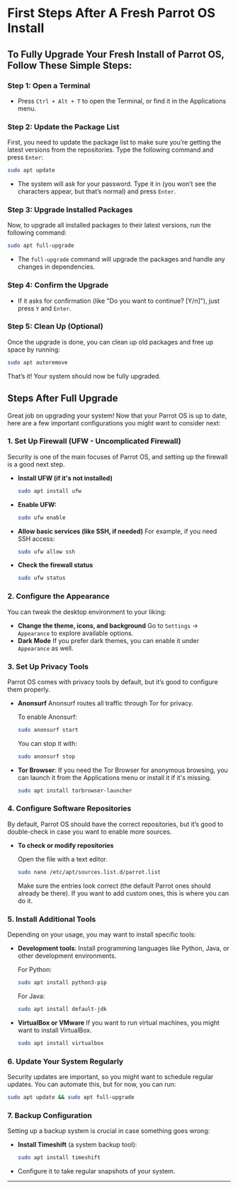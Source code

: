 # First Steps After A Fresh Parrot OS Install

## To Fully Upgrade Your Fresh Install of Parrot OS, Follow These Simple Steps:

### Step 1: Open a Terminal
- Press `Ctrl + Alt + T` to open the Terminal, or find it in the Applications menu.

### Step 2: Update the Package List
First, you need to update the package list to make sure you’re getting the latest versions from the repositories. Type the following command and press `Enter`:

```bash
sudo apt update
```

- The system will ask for your password. Type it in (you won’t see the characters appear, but that’s normal) and press `Enter`.

### Step 3: Upgrade Installed Packages
Now, to upgrade all installed packages to their latest versions, run the following command:

```bash
sudo apt full-upgrade
```

- The `full-upgrade` command will upgrade the packages and handle any changes in dependencies.

### Step 4: Confirm the Upgrade
- If it asks for confirmation (like "Do you want to continue? [Y/n]"), just press `Y` and `Enter`.

### Step 5: Clean Up (Optional)
Once the upgrade is done, you can clean up old packages and free up space by running:

```bash
sudo apt autoremove
```

That’s it! Your system should now be fully upgraded.

## Steps After Full Upgrade

Great job on upgrading your system! Now that your Parrot OS is up to date, here are a few important configurations you might want to consider next:

### 1. Set Up Firewall (UFW - Uncomplicated Firewall)
Security is one of the main focuses of Parrot OS, and setting up the firewall is a good next step.

- **Install UFW (if it's not installed)**

  ```bash
  sudo apt install ufw
  ```

- **Enable UFW:**

  ```bash
  sudo ufw enable
  ```

- **Allow basic services (like SSH, if needed)**
  For example, if you need SSH access:

  ```bash
  sudo ufw allow ssh
  ```

- **Check the firewall status**

  ```bash
  sudo ufw status
  ```

### 2. Configure the Appearance
You can tweak the desktop environment to your liking:

- **Change the theme, icons, and background**
Go to `Settings` → `Appearance` to explore available options.
- **Dark Mode**
If you prefer dark themes, you can enable it under `Appearance` as well.

### 3. Set Up Privacy Tools
Parrot OS comes with privacy tools by default, but it’s good to configure them properly.
- **Anonsurf**
Anonsurf routes all traffic through Tor for privacy.

  To enable Anonsurf:

  ```bash
  sudo anonsurf start
  ```

  You can stop it with:

  ```bash
  sudo anonsurf stop
  ```

- **Tor Browser**: If you need the Tor Browser for anonymous browsing, you can launch it from the Applications menu or install it if it's missing.

  ```bash
  sudo apt install torbrowser-launcher
  ```

### 4. Configure Software Repositories
By default, Parrot OS should have the correct repositories, but it’s good to double-check in case you want to enable more sources.

- **To check or modify repositories**

  Open the file with a text editor.

  ```bash
  sudo nano /etc/apt/sources.list.d/parrot.list
  ```

  Make sure the entries look correct (the default Parrot ones should already be there). If you want to add custom ones, this is where you can do it.

### 5. Install Additional Tools
Depending on your usage, you may want to install specific tools:
- **Development tools**: Install programming languages like Python, Java, or other development environments.

  For Python:

  ```bash
  sudo apt install python3-pip
  ```

  For Java:

  ```bash
  sudo apt install default-jdk
  ```

- **VirtualBox or VMware**
If you want to run virtual machines, you might want to install VirtualBox.

  ```bash
  sudo apt install virtualbox
  ```

### 6. Update Your System Regularly
Security updates are important, so you might want to schedule regular updates. You can automate this, but for now, you can run:

```bash
sudo apt update && sudo apt full-upgrade
```

### 7. Backup Configuration
Setting up a backup system is crucial in case something goes wrong:

- **Install Timeshift** (a system backup tool):

  ```bash
  sudo apt install timeshift
  ```

- Configure it to take regular snapshots of your system.

---
